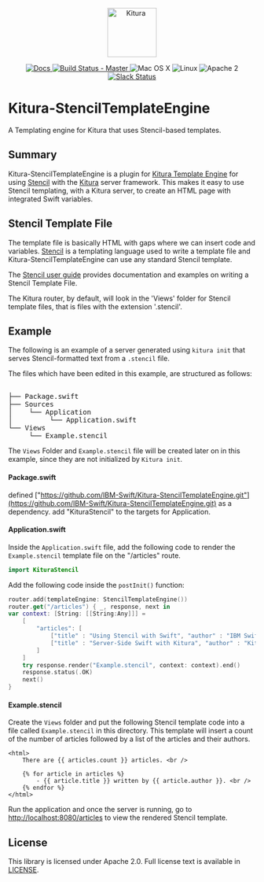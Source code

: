 <p align="center">
<a href="http://kitura.io/">
<img src="https://raw.githubusercontent.com/IBM-Swift/Kitura/master/Sources/Kitura/resources/kitura-bird.svg?sanitize=true" height="100" alt="Kitura">
</a>
</p>


<p align="center">
<a href="http://www.kitura.io/">
<img src="https://img.shields.io/badge/docs-kitura.io-1FBCE4.svg" alt="Docs">
</a>
<a href="https://travis-ci.org/IBM-Swift/Kitura-StencilTemplateEngine">
<img src="https://travis-ci.org/IBM-Swift/Kitura-StencilTemplateEngine.svg?branch=master" alt="Build Status - Master">
</a>
<img src="https://img.shields.io/badge/os-Mac%20OS%20X-green.svg?style=flat" alt="Mac OS X">
<img src="https://img.shields.io/badge/os-linux-green.svg?style=flat" alt="Linux">
<img src="https://img.shields.io/badge/license-Apache2-blue.svg?style=flat" alt="Apache 2">
<a href="http://swift-at-ibm-slack.mybluemix.net/">
<img src="http://swift-at-ibm-slack.mybluemix.net/badge.svg" alt="Slack Status">
</a>
</p>

# Kitura-StencilTemplateEngine
A Templating engine for Kitura that uses Stencil-based templates.


## Summary
Kitura-StencilTemplateEngine is a plugin for [Kitura Template Engine](https://github.com/IBM-Swift/Kitura-TemplateEngine.git) for using [Stencil](https://github.com/kylef/Stencil) with the [Kitura](https://github.com/IBM-Swift/Kitura) server framework. This makes it easy to use Stencil templating, with a Kitura server, to create an HTML page with integrated Swift variables.

## Stencil Template File
The template file is basically HTML with gaps where we can insert code and variables. [Stencil](https://github.com/kylef/Stencil) is a templating language used to write a template file and Kitura-StencilTemplateEngine can use any standard Stencil template.

The [Stencil user guide](https://stencil.fuller.li/en/latest/) provides documentation and examples on writing a Stencil Template File.

The Kitura router, by default, will look in the 'Views' folder for Stencil template files, that is files with the extension '.stencil'.


## Example
The following is an example of a server generated using `kitura init` that serves Stencil-formatted text from a `.stencil` file.

The files which have been edited in this example, are structured as follows:

<pre>
<ServerRepository>
├── Package.swift
├── Sources
│    └── Application
│         └── Application.swift
└── Views
     └── Example.stencil
</pre>

The `Views` Folder and `Example.stencil` file will be created later on in this example, since they are not initialized by `Kitura init`.

#### Package.swift
defined ["https://github.com/IBM-Swift/Kitura-StencilTemplateEngine.git"](https://github.com/IBM-Swift/Kitura-StencilTemplateEngine.git) as a dependency.
add "KituraStencil" to the targets for Application.

#### Application.swift
Inside the `Application.swift` file, add the following code to render the `Example.stencil` template file on the "/articles" route.

```swift
import KituraStencil
```

Add the following code inside the `postInit()` function:

```swift
router.add(templateEngine: StencilTemplateEngine())
router.get("/articles") { _, response, next in
var context: [String: [[String:Any]]] =
    [
        "articles": [
            ["title" : "Using Stencil with Swift", "author" : "IBM Swift"],
            ["title" : "Server-Side Swift with Kitura", "author" : "Kitura"],
        ]
    ]
    try response.render("Example.stencil", context: context).end()
    response.status(.OK)
    next()
}
```

#### Example.stencil
Create the `Views` folder and put the following Stencil template code into a file called `Example.stencil` in this directory. This template will insert a count of the number of articles followed by a list of the articles and their authors.

```
<html>
    There are {{ articles.count }} articles. <br />

    {% for article in articles %}
        - {{ article.title }} written by {{ article.author }}. <br />
    {% endfor %}
</html>
```

Run the application and once the server is running, go to [http://localhost:8080/articles](http://localhost:8080/articles) to view the rendered Stencil template.

## License
This library is licensed under Apache 2.0. Full license text is available in [LICENSE](LICENSE.txt).

